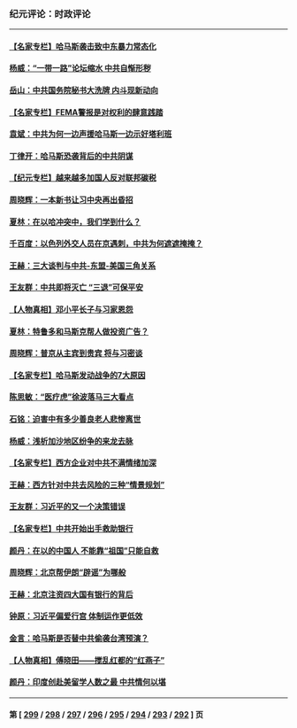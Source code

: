 ### 纪元评论：时政评论
---
#### [【名家专栏】哈马斯袭击致中东暴力常态化](../../pages/nsc1025/n14097204.md) 
#### [杨威：“一带一路”论坛缩水 中共自惭形秽](../../pages/nsc1025/n14097421.md) 
#### [岳山：中共国务院秘书大洗牌 内斗现新动向](../../pages/nsc1025/n14097771.md) 
#### [【名家专栏】FEMA警报是对权利的肆意践踏](../../pages/nsc1025/n14097207.md) 
#### [袁斌：中共为何一边声援哈马斯一边示好塔利班](../../pages/nsc1025/n14097864.md) 
#### [丁律开：哈马斯恐袭背后的中共阴谋](../../pages/nsc1025/n14097763.md) 
#### [【纪元专栏】越来越多加国人反对联邦碳税](../../pages/nsc1025/n14097357.md) 
#### [周晓辉：一本新书让习中央再出昏招](../../pages/nsc1025/n14097320.md) 
#### [夏林：在以哈冲突中，我们学到什么？](../../pages/nsc1025/n14096689.md) 
#### [千百度：以色列外交人员在京遇刺，中共为何遮遮掩掩？](../../pages/nsc1025/n14096976.md) 
#### [王赫：三大谈判与中共-东盟-美国三角关系](../../pages/nsc1025/n14096703.md) 
#### [王友群：中共即将灭亡 “三退”可保平安](../../pages/nsc1025/n14096695.md) 
#### [【人物真相】邓小平长子与习家恩怨](../../pages/nsc1025/n14096619.md) 
#### [夏林：特鲁多和马斯克帮人做投资广告？](../../pages/nsc1025/n14096610.md) 
#### [周晓辉：普京从主宾到贵宾 将与习密谈](../../pages/nsc1025/n14096467.md) 
#### [【名家专栏】哈马斯发动战争的7大原因](../../pages/nsc1025/n14096468.md) 
#### [陈思敏：“医疗虎”徐波落马三大看点](../../pages/nsc1025/n14096374.md) 
#### [石铭：迫害中有多少善良老人悲惨离世](../../pages/nsc1025/n14096322.md) 
#### [杨威：浅析加沙地区纷争的来龙去脉](../../pages/nsc1025/n14095911.md) 
#### [【名家专栏】西方企业对中共不满情绪加深](../../pages/nsc1025/n14094676.md) 
#### [王赫：西方针对中共去风险的三种“情景规划”](../../pages/nsc1025/n14095519.md) 
#### [王友群：习近平的又一个决策错误](../../pages/nsc1025/n14095449.md) 
#### [【名家专栏】中共开始出手救助银行](../../pages/nsc1025/n14091469.md) 
#### [颜丹：在以的中国人 不能靠“祖国”只能自救](../../pages/nsc1025/n14095404.md) 
#### [周晓辉：北京帮伊朗“辟谣”为哪般](../../pages/nsc1025/n14095177.md) 
#### [王赫：北京注资四大国有银行的背后](../../pages/nsc1025/n14094869.md) 
#### [钟原：习近平偏爱行宫 体制运作更低效](../../pages/nsc1025/n14095041.md) 
#### [金言：哈马斯是否替中共偷袭台湾预演？](../../pages/nsc1025/n14094843.md) 
#### [【人物真相】傅晓田——搅乱红都的“红燕子”](../../pages/nsc1025/n14094741.md) 
#### [颜丹：印度创赴美留学人数之最 中共情何以堪](../../pages/nsc1025/n14094409.md) 

---
#### 第 [ [299](./299.md) / [298](./298.md) / [297](./297.md) / [296](./296.md) / [295](./295.md) / [294](./294.md) / [293](./293.md) / [292](./292.md) ] 页
